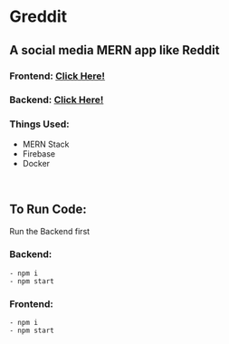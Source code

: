 # Greddit
## A social media MERN app like Reddit 

### Frontend: [Click Here!](https://github.com/manoharnaga/gredditFrontend "Click Here!")
### Backend: [Click Here!](https://github.com/manoharnaga/gredditBackend "Click Here!")

### Things Used:
- MERN Stack
- Firebase
- Docker


</br>

## To Run Code: 
 Run the Backend first

### Backend:
```
- npm i
- npm start
```

### Frontend:
```
- npm i
- npm start
```
</br>
